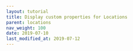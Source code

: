 ```yaml
---
layout: tutorial
title: Display custom properties for Locations
parent: locations
nav_weight: 100
date: 2019-07-10
last_modified_at: 2019-07-12
---
```

